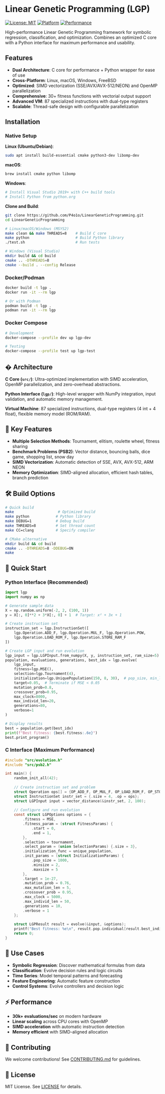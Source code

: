 # Linear Genetic Programming (LGP)

[![License: MIT](https://img.shields.io/badge/License-MIT-yellow.svg)](https://opensource.org/licenses/MIT)
[![Platform](https://img.shields.io/badge/platform-Linux%20%7C%20macOS%20%7C%20Windows-blue.svg)](https://github.com/P4o1o/LinearGeneticProgramming)
[![Performance](https://img.shields.io/badge/performance-30k%2B%20evals%2Fsec-green.svg)](https://github.com/P4o1o/LinearGeneticProgramming)

High-performance Linear Genetic Programming framework for symbolic regression, classification, and optimization. Combines an optimized C core with a Python interface for maximum performance and usability.

## Features

- **Dual Architecture**: C core for performance + Python wrapper for ease of use
- **Cross-Platform**: Linux, macOS, Windows, FreeBSD
- **Optimized**: SIMD vectorization (SSE/AVX/AVX-512/NEON) and OpenMP parallelization
- **Comprehensive**: 30+ fitness functions with vectorial output support
- **Advanced VM**: 87 specialized instructions with dual-type registers
- **Scalable**: Thread-safe design with configurable parallelization

## Installation

### Native Setup

**Linux (Ubuntu/Debian)**:
```bash
sudo apt install build-essential cmake python3-dev libomp-dev
```

**macOS**:
```bash
brew install cmake python libomp
```

**Windows**:
```bash
# Install Visual Studio 2019+ with C++ build tools
# Install Python from python.org
```

**Clone and Build**:
```bash
git clone https://github.com/P4o1o/LinearGeneticProgramming.git
cd LinearGeneticProgramming

# Linux/macOS/Windows (MSYS2)
make clean && make THREADS=8    # Build C core
make python                     # Build Python library
./test.sh                       # Run tests

# Windows (Visual Studio)
mkdir build && cd build
cmake .. -DTHREADS=8
cmake --build . --config Release
```

### Docker/Podman
```bash
docker build -t lgp .
docker run -it --rm lgp

# Or with Podman
podman build -t lgp .
podman run -it --rm lgp
```

### Docker Compose
```bash
# Development
docker-compose --profile dev up lgp-dev

# Testing
docker-compose --profile test up lgp-test
```

## �️ Architecture

**C Core (`src/`)**: Ultra-optimized implementation with SIMD acceleration, OpenMP parallelization, and zero-overhead abstractions.

**Python Interface (`lgp/`)**: High-level wrapper with NumPy integration, input validation, and automatic memory management.

**Virtual Machine**: 87 specialized instructions, dual-type registers (4 int + 4 float), flexible memory model (ROM/RAM).

## 🎯 Key Features

- **Multiple Selection Methods**: Tournament, elitism, roulette wheel, fitness sharing
- **Benchmark Problems (PSB2)**: Vector distance, bouncing balls, dice game, shopping list, snow day
- **SIMD Vectorization**: Automatic detection of SSE, AVX, AVX-512, ARM NEON
- **Memory Optimization**: SIMD-aligned allocation, efficient hash tables, branch prediction

## 🛠️ Build Options

```bash
# Quick build
make                    # Optimized build
make python            # Python library
make DEBUG=1           # Debug build
make THREADS=8         # Set thread count
make CC=clang          # Specify compiler

# CMake alternative
mkdir build && cd build
cmake .. -DTHREADS=8 -DDEBUG=ON
make
```

## 🎯 Quick Start

### Python Interface (Recommended)
```python
import lgp
import numpy as np

# Generate sample data
X = np.random.uniform(-2, 2, (100, 1))
y = X[:, 0]**2 + 3*X[:, 0] + 1  # Target: x² + 3x + 1

# Create instruction set
instruction_set = lgp.InstructionSet([
    lgp.Operation.ADD_F, lgp.Operation.MUL_F, lgp.Operation.POW,
    lgp.Operation.LOAD_ROM_F, lgp.Operation.STORE_RAM_F
])

# Create LGP input and run evolution
lgp_input = lgp.LGPInput.from_numpy(X, y, instruction_set, ram_size=5)
population, evaluations, generations, best_idx = lgp.evolve(
    lgp_input,
    fitness=lgp.MSE(),
    selection=lgp.Tournament(4),
    initialization=lgp.UniquePopulation(150, 8, 30),  # pop_size, min_len, max_len
    target=0.05,  # Terminate if MSE < 0.05
    mutation_prob=0.8,
    crossover_prob=0.95,
    max_clock=8000,
    max_individ_len=20,
    generations=80,
    verbose=1
)

# Display results
best = population.get(best_idx)
print(f"Best fitness: {best.fitness:.6e}")
best.print_program()
```

### C Interface (Maximum Performance)
```c
#include "src/evolution.h"
#include "src/psb2.h"

int main() {
    random_init_all(42);
    
    // Create instruction set and problem
    struct Operation ops[] = {OP_ADD_F, OP_MUL_F, OP_LOAD_ROM_F, OP_STORE_RAM_F};
    struct InstructionSet instr_set = {.size = 4, .op = ops};
    struct LGPInput input = vector_distance(&instr_set, 2, 100);
    
    // Configure and run evolution
    const struct LGPOptions options = {
        .fitness = MSE,
		.fitness_param = (struct FitnessParams) {
			.start = 0,
			.end = 1,
		},
		.selection = tournament,
		.select_param = (union SelectionParams) {.size = 3},
		.initialization_func = unique_population,
		.init_params = (struct InitializationParams) {
			.pop_size = 1000,
			.minsize = 2,
			.maxsize = 5
		},
		.target = 1e-27,
		.mutation_prob = 0.76,
		.max_mutation_len = 5,
		.crossover_prob = 0.95,
		.max_clock = 5000,
		.max_individ_len = 50,
		.generations = 10,
		.verbose = 1
    };
    
    struct LGPResult result = evolve(&input, &options);
    printf("Best fitness: %e\n", result.pop.individual[result.best_individ].fitness);
    return 0;
}
```

## 🚀 Use Cases

- **Symbolic Regression**: Discover mathematical formulas from data
- **Classification**: Evolve decision rules and logic circuits  
- **Time Series**: Model temporal patterns and forecasting
- **Feature Engineering**: Automatic feature construction
- **Control Systems**: Evolve controllers and decision logic

## ⚡ Performance

- **30k+ evaluations/sec** on modern hardware
- **Linear scaling** across CPU cores with OpenMP
- **SIMD acceleration** with automatic instruction detection
- **Memory efficient** with SIMD-aligned allocation

## 🤝 Contributing

We welcome contributions! See [CONTRIBUTING.md](CONTRIBUTING.md) for guidelines.

## 📄 License

MIT License. See [LICENSE](LICENSE) for details.

